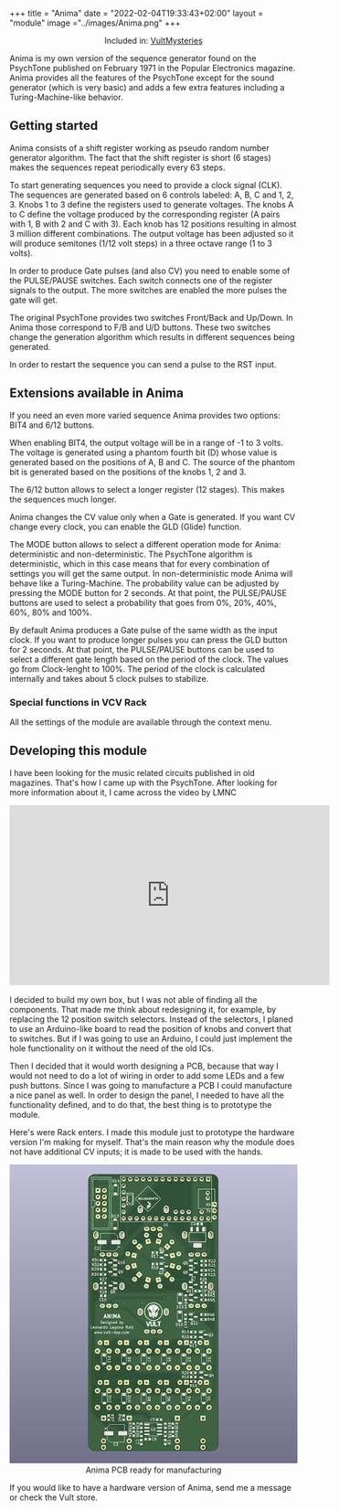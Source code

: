 +++
title = "Anima"
date = "2022-02-04T19:33:43+02:00"
layout = "module"
image ="../images/Anima.png"
+++

<center>Included in: <a href="/mysteries/" class="btn btn-primary" role="button">VultMysteries</a> </center>

Anima is my own version of the sequence generator found on the PsychTone published on February 1971 in the Popular Electronics magazine. Anima provides all the features of the PsychTone except for the sound generator (which is very basic) and adds a few extra features including a Turing-Machine-like behavior.

## Getting started

Anima consists of a shift register working as pseudo random number generator algorithm. The fact that the shift register is short (6 stages) makes the sequences repeat periodically every 63 steps.

To start generating sequences you need to provide a clock signal (CLK). The sequences are generated based on 6 controls labeled: A, B, C and 1, 2, 3. Knobs 1 to 3 define the registers used to generate voltages. The knobs A to C define the voltage produced by the corresponding register (A pairs with 1, B with 2 and C with 3). Each knob has 12 positions resulting in almost 3 million different combinations. The output voltage has been adjusted so it will produce semitones (1/12 volt steps) in a three octave range (1 to 3 volts).

In order to produce Gate pulses (and also CV) you need to enable some of the PULSE/PAUSE switches. Each switch connects one of the register signals to the output. The more switches are enabled the more pulses the gate will get.

The original PsychTone provides two switches Front/Back and Up/Down. In Anima those correspond to F/B and U/D buttons. These two switches change the generation algorithm which results in different sequences being generated.

In order to restart the sequence you can send a pulse to the RST input.

## Extensions available in Anima

If you need an even more varied sequence Anima provides two options: BIT4 and 6/12 buttons.

When enabling BIT4, the output voltage will be in a range of -1 to 3 volts. The voltage is generated using a phantom fourth bit (D) whose value is generated based on the positions of A, B and C. The source of the phantom bit is generated based on the positions of the knobs 1, 2 and 3.

The 6/12 button allows to select a longer register (12 stages). This makes the sequences much longer.

Anima changes the CV value only when a Gate is generated. If you want CV change every clock, you can enable the GLD (Glide) function.

The MODE button allows to select a different operation mode for Anima: deterministic and non-deterministic. The PsychTone algorithm is deterministic, which in this case means that for every combination of settings you will get the same output. In non-deterministic mode Anima will behave like a Turing-Machine. The probability value can be adjusted by pressing the MODE button for 2 seconds. At that point, the PULSE/PAUSE buttons are used to select a probability that goes from 0%, 20%, 40%, 60%, 80% and 100%.

By default Anima produces a Gate pulse of the same width as the input clock. If you want to produce longer pulses you can press the GLD button for 2 seconds. At that point, the PULSE/PAUSE buttons can be used to select a different gate length based on the period of the clock. The values go from Clock-lenght to 100%. The period of the clock is calculated internally and takes about 5 clock pulses to stabilize.

### Special functions in VCV Rack

All the settings of the module are available through the context menu.

## Developing this module

I have been looking for the music related circuits published in old magazines. That's how I came up with the PsychTone. After looking for more information about it, I came across the video by LMNC


<iframe width="560" height="315" src="https://www.youtube.com/embed/3-iTcMpbOFE" title="YouTube video player" frameborder="0" allow="accelerometer; autoplay; clipboard-write; encrypted-media; gyroscope; picture-in-picture" allowfullscreen></iframe>



I decided to build my own box, but I was not able of finding all the components. That made me think about redesigning it, for example, by replacing the 12 position switch selectors. Instead of the selectors, I planed to use an Arduino-like board to read the position of knobs and convert that to switches. But if I was going to use an Arduino, I could just implement the hole functionality on it without the need of the old ICs.

Then I decided that it would worth designing a PCB, because that way I would not need to do a lot of wiring in order to add some LEDs and a few push buttons. Since I was going to manufacture a PCB I could manufacture a nice panel as well. In order to design the panel, I needed to have all the functionality defined, and to do that, the best thing is to prototype the module.

Here's were Rack enters. I made this module just to prototype the hardware version I'm making for myself. That's the main reason why the module does not have additional CV inputs; it is made to be used with the hands.


<center><img src="../images/Anima-PCB.png"> </center>
<center>Anima PCB ready for manufacturing</center>

If you would like to have a hardware version of Anima, send me a message or check the Vult store.


